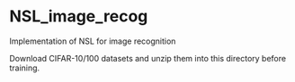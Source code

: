 # NSL_image_recog
Implementation of NSL for image recognition

Download CIFAR-10/100 datasets and unzip them into this directory before training.
